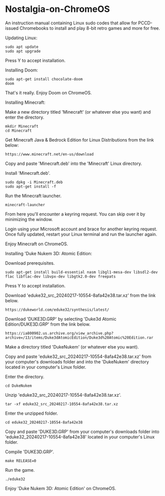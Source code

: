 # Nostalgia-on-ChromeOS
An instruction manual containing Linux sudo codes that allow for PCCD-issued Chromebooks to install and play 8-bit retro games and more for free.



Updating Linux:

    sudo apt update
    sudo apt upgrade

Press Y to accept installation.

Installing Doom:

    sudo apt-get install chocolate-doom
    doom

That's it really. Enjoy Doom on ChromeOS.

Installing Minecraft:

Make a new directory titled 'Minecraft' (or whatever else you want) and enter the directory.

    mkdir Minecraft
    cd Minecraft

Get Minecraft Java & Bedrock Edition for Linux Distributions from the link below:

    https://www.minecraft.net/en-us/download

Copy and paste 'Minecraft.deb' into the 'Minecraft' Linux directory.

Install 'Minecraft.deb'.
    
    sudo dpkg -i Minecraft.deb
    sudo apt-get install -f

Run the Minecraft launcher.

    minecraft-launcher

From here you'll encounter a keyring request. You can skip over it by minimizing the window.

Login using your Microsoft account and brace for another keyring request. Once fully updated, restart your Linux terminal and run the launcher again.

Enjoy Minecraft on ChromeOS.
    
Installing 'Duke Nukem 3D: Atomic Edition:

Download prerequisites.

    sudo apt-get install build-essential nasm libgl1-mesa-dev libsdl2-dev flac libflac-dev libvpx-dev libgtk2.0-dev freepats

Press Y to accept installation.

Download 'eduke32_src_20240217-10554-8afa42e38.tar.xz' from the link below.

    https://dukeworld.com/eduke32/synthesis/latest/

Download 'DUKE3D.GRP' by selecting 'Duke3d Atomic Edition/DUKE3D.GRP' from the link below.

    https://ia800902.us.archive.org/view_archive.php?archive=/13/items/Duke3dAtomicEdition/Duke3d%20Atomic%20Edition.rar

Make a directory titled 'DukeNukem' (or whatever else you want).

Copy and paste 'eduke32_src_20240217-10554-8afa42e38.tar.xz' from your computer's downloads folder and into the 'DukeNukem' directory located in your computer's Linux folder.

Enter the directory.

    cd DukeNukem

Unzip 'eduke32_src_20240217-10554-8afa42e38.tar.xz'.

    tar -xf eduke32_src_20240217-10554-8afa42e38.tar.xz

Enter the unzipped folder.

    cd eduke32_20240217-10554-8afa42e38

Copy and paste 'DUKE3D.GRP' from your computer's downloads folder into 'eduke32_20240217-10554-8afa42e38' located in your computer's Linux folder.

Compile 'DUKE3D.GRP'.

    make RELEASE=0

Run the game.
    
    ./eduke32

Enjoy 'Duke Nukem 3D: Atomic Edition' on ChromeOS.